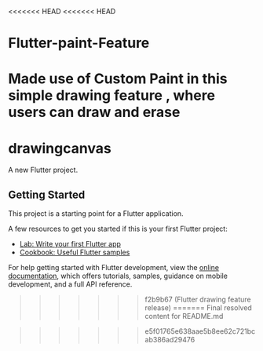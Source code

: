 <<<<<<< HEAD
<<<<<<< HEAD
# Flutter-paint-Feature
Made use of Custom Paint in this simple drawing feature , where users can draw and erase 
=======
# drawingcanvas

A new Flutter project.

## Getting Started

This project is a starting point for a Flutter application.

A few resources to get you started if this is your first Flutter project:

- [Lab: Write your first Flutter app](https://docs.flutter.dev/get-started/codelab)
- [Cookbook: Useful Flutter samples](https://docs.flutter.dev/cookbook)

For help getting started with Flutter development, view the
[online documentation](https://docs.flutter.dev/), which offers tutorials,
samples, guidance on mobile development, and a full API reference.
>>>>>>> f2b9b67 (Flutter drawing feature release)
=======
Final resolved content for README.md

>>>>>>> e5f01765e638aae5b8ee62c721bcab386ad29476
